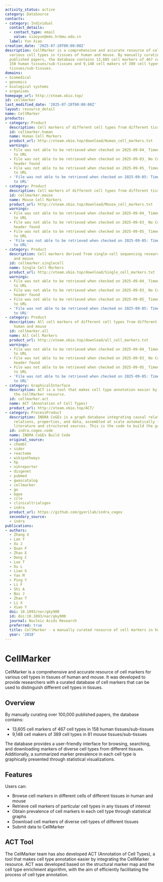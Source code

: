 ```yaml
---
activity_status: active
category: DataSource
contacts:
- category: Individual
  contact_details:
  - contact_type: email
    value: xiaoyun@ems.hrbmu.edu.cn
  label: Yun Xiao
creation_date: '2025-07-20T00:00:00Z'
description: CellMarker is a comprehensive and accurate resource of cell markers for
  various cell types in tissues of human and mouse. By manually curating over 100,000
  published papers, the database contains 13,605 cell markers of 467 cell types in
  158 human tissues/sub-tissues and 9,148 cell makers of 389 cell types in 81 mouse
  tissues/sub-tissues.
domains:
- biomedical
- genomics
- biological systems
- organisms
homepage_url: http://xteam.xbio.top/
id: cellmarker
last_modified_date: '2025-07-20T00:00:00Z'
layout: resource_detail
name: CellMarker
products:
- category: Product
  description: Cell markers of different cell types from different tissues in human
  id: cellmarker.human
  name: Human Cell Markers
  product_url: http://xteam.xbio.top/download/Human_cell_markers.txt
  warnings:
  - File was not able to be retrieved when checked on 2025-09-04_ Timeout connecting
    to URL
  - File was not able to be retrieved when checked on 2025-09-03_ No Content-Length
    header found
  - File was not able to be retrieved when checked on 2025-09-05_ Timeout connecting
    to URL
  - 'File was not able to be retrieved when checked on 2025-09-05: Timeout connecting
    to URL'
- category: Product
  description: Cell markers of different cell types from different tissues in mouse
  id: cellmarker.mouse
  name: Mouse Cell Markers
  product_url: http://xteam.xbio.top/download/Mouse_cell_markers.txt
  warnings:
  - File was not able to be retrieved when checked on 2025-09-04_ Timeout connecting
    to URL
  - File was not able to be retrieved when checked on 2025-09-03_ No Content-Length
    header found
  - File was not able to be retrieved when checked on 2025-09-05_ Timeout connecting
    to URL
  - 'File was not able to be retrieved when checked on 2025-09-05: Timeout connecting
    to URL'
- category: Product
  description: Cell markers derived from single-cell sequencing researches in human
    and mouse
  id: cellmarker.singlecell
  name: Single Cell Markers
  product_url: http://xteam.xbio.top/download/Single_cell_markers.txt
  warnings:
  - File was not able to be retrieved when checked on 2025-09-04_ Timeout connecting
    to URL
  - File was not able to be retrieved when checked on 2025-09-03_ No Content-Length
    header found
  - File was not able to be retrieved when checked on 2025-09-05_ Timeout connecting
    to URL
  - 'File was not able to be retrieved when checked on 2025-09-05: Timeout connecting
    to URL'
- category: Product
  description: All cell markers of different cell types from different tissues in
    human and mouse
  id: cellmarker.all
  name: All Cell Markers
  product_url: http://xteam.xbio.top/download/all_cell_markers.txt
  warnings:
  - File was not able to be retrieved when checked on 2025-09-04_ Timeout connecting
    to URL
  - File was not able to be retrieved when checked on 2025-09-03_ No Content-Length
    header found
  - File was not able to be retrieved when checked on 2025-09-05_ Timeout connecting
    to URL
  - 'File was not able to be retrieved when checked on 2025-09-05: Timeout connecting
    to URL'
- category: GraphicalInterface
  description: ACT is a tool that makes cell type annotation easier by integrating
    the CellMarker resource.
  id: cellmarker.act
  name: ACT (Annotation of Cell Types)
  product_url: http://xteam.xbio.top/ACT/
- category: ProcessProduct
  description: INDRA CoGEx is a graph database integrating causal relations, ontological
    relations, properties, and data, assembled at scale automatically from the scientific
    literature and structured sources. This is the code to build the graph.
  id: indra.cogex.code
  name: INDRA CoGEx Build Code
  original_source:
  - chembl
  - sider
  - reactome
  - wikipathways
  - hp
  - nihreporter
  - disgenet
  - pubmed
  - gwascatalog
  - cellmarker
  - go
  - bgee
  - ccle
  - clinicaltrialsgov
  - indra
  product_url: https://github.com/gyorilab/indra_cogex
  secondary_source:
  - indra
publications:
- authors:
  - Zhang X
  - Lan Y
  - Xu J
  - Quan F
  - Zhao E
  - Deng C
  - Luo T
  - Xu L
  - Liao G
  - Yan M
  - Ping Y
  - Li F
  - Shi A
  - Bai J
  - Zhao T
  - Li X
  - Xiao Y
  doi: 10.1093/nar/gky900
  id: doi:10.1093/nar/gky900
  journal: Nucleic Acids Research
  preferred: true
  title: CellMarker - a manually curated resource of cell markers in human and mouse
  year: '2018'
---
```

# CellMarker

CellMarker is a comprehensive and accurate resource of cell markers for various cell types in tissues of human and mouse. It was developed to provide researchers with a curated database of cell markers that can be used to distinguish different cell types in tissues.

## Overview

By manually curating over 100,000 published papers, the database contains:
- 13,605 cell markers of 467 cell types in 158 human tissues/sub-tissues 
- 9,148 cell makers of 389 cell types in 81 mouse tissues/sub-tissues

The database provides a user-friendly interface for browsing, searching, and downloading markers of diverse cell types from different tissues. Additionally, a summarized marker prevalence in each cell type is graphically presented through statistical visualizations.

## Features

Users can:
- Browse cell markers in different cells of different tissues in human and mouse
- Retrieve cell markers of particular cell types in any tissues of interest
- Obtain prevalence of cell markers in each cell type through statistical graphs
- Download cell markers of diverse cell types of different tissues
- Submit data to CellMarker

## ACT Tool

The CellMarker team has also developed ACT (Annotation of Cell Types), a tool that makes cell type annotation easier by integrating the CellMarker resource. ACT was developed based on the structural marker map and the cell type enrichment algorithm, with the aim of efficiently facilitating the process of cell type annotation.